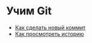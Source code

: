 # Учим Git
- [Как сделать новый коммит](./commmit_help.md)
- [Как просмотреть историю](./log_help.md)
